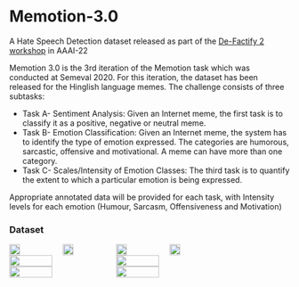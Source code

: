 # Memotion-3.0

<p>A Hate Speech Detection dataset released as part of the <a href="https://aiisc.ai/defactify2/">De-Factify 2 workshop</a> in AAAI-22</p>
<p>Memotion 3.0 is the 3rd iteration of the Memotion task which was conducted at Semeval 2020. For this iteration, the dataset has been released for the Hinglish language memes. The challenge consists of three subtasks:</p>
<ul>
<li>Task A- Sentiment Analysis: Given an Internet meme, the first task is to classify it as a positive, negative or neutral meme.</li>
<li>Task B- Emotion Classification: Given an Internet meme, the system has to identify the type of emotion expressed. The categories are humorous, sarcastic, offensive and motivational. A meme can have more than one category.</li>
<li>Task C- Scales/Intensity of Emotion Classes: The third task is to quantify the extent to which a particular emotion is being expressed.</li>
</ul>
<p>Appropriate annotated data will be provided for each task, with Intensity levels for each emotion (Humour, Sarcasm, Offensiveness and Motivation)</p>
<h3>Dataset</h3>
<div style="overflow-y: scroll; height: 40vh; max-width: 50vw;">
<div style="display: flex;">
<img class="mySlides" src="https://aiisc.ai/defactify2/img/jesus.png" alt="" width="20%" /> 
<img class="mySlides" src="https://aiisc.ai/defactify2/img/lgbt.jpeg" alt="" width="20%" /> 
<img class="mySlides" src="https://aiisc.ai/defactify2/img/hate_1.jpg" alt="" width="20%" /> 
<img class="mySlides" src="https://aiisc.ai/defactify2/img/hate_2.jpg" alt="" width="20%" />
</div>
<div style="display: flex;">
<img class="mySlides" src="https://aiisc.ai/defactify2/img/hate_3.jpg" alt="" width="40%" /> 
<img class="mySlides" src="https://aiisc.ai/defactify2/img/hate_9.jpg" alt="" width="40%" /></div>
<div style="display: flex;">
<img class="mySlides" src="https://aiisc.ai/defactify2/img/hate_5.jpg" alt="" width="40%" /> <img class="mySlides" src="https://aiisc.ai/defactify2/img/hate_6.jpg" alt="" width="40%" /> </div>
</div>
